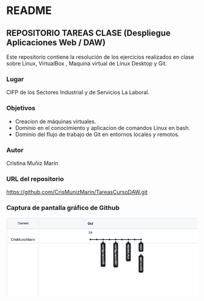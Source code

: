 # README 

## REPOSITORIO TAREAS CLASE (Despliegue Aplicaciones Web / DAW)

Este repositorio contiene la resolución de los ejercicios realizados en clase sobre Linux, VirtualBox , Maquina virtual de Linux Desktop y Git.

### Lugar

CIFP de los Sectores Industrial y de Servicios La Laboral.

### Objetivos

- Creacion de máquinas virtuales.
- Dominio en el conocimiento y aplicacion de comandos Linux en bash.
- Dominio del flujo de trabajo de Git en entornos locales y remotos.

### Autor

Cristina Muñiz Marín

### URL del repositorio

https://github.com/CrisMunizMarin/TareasCursoDAW.git

### Captura de pantalla gráfico de Github

![Gráfico Fusiones](./README.assets/imagenFusiones.png)
